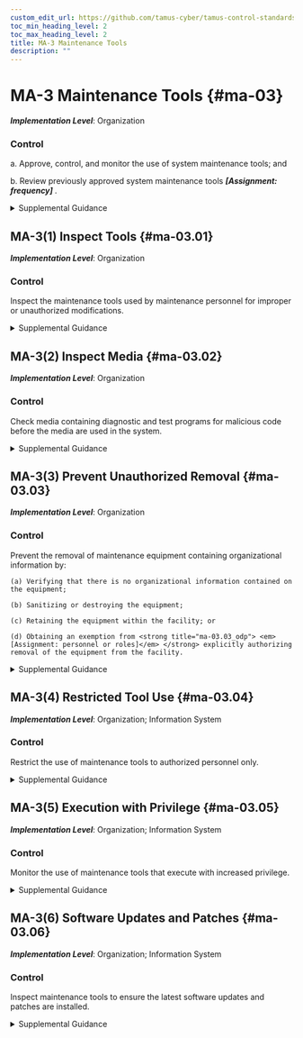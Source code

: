 ```yaml
---
custom_edit_url: https://github.com/tamus-cyber/tamus-control-standards/tree/main/content/tamus.edu/TAMUS_profile.xml
toc_min_heading_level: 2
toc_max_heading_level: 2
title: MA-3 Maintenance Tools
description: ""
---
```


# MA-3 Maintenance Tools {#ma-03}

_**Implementation Level**_: Organization

### Control

a. Approve, control, and monitor the use of system maintenance tools; and

b. Review previously approved system maintenance tools <strong title="ma-03_odp"> <em>[Assignment: frequency]</em> </strong>.

<details>
  <summary>Supplemental Guidance</summary>

Approving, controlling, monitoring, and reviewing maintenance tools address security-related issues associated with maintenance tools that are not within system authorization boundaries and are used specifically for diagnostic and repair actions on organizational systems. Organizations have flexibility in determining roles for the approval of maintenance tools and how that approval is documented. A periodic review of maintenance tools facilitates the withdrawal of approval for outdated, unsupported, irrelevant, or no-longer-used tools. Maintenance tools can include hardware, software, and firmware items and may be pre-installed, brought in with maintenance personnel on media, cloud-based, or downloaded from a website. Such tools can be vehicles for transporting malicious code, either intentionally or unintentionally, into a facility and subsequently into systems. Maintenance tools can include hardware and software diagnostic test equipment and packet sniffers. The hardware and software components that support maintenance and are a part of the system (including the software implementing utilities such as <q xmlns="http://csrc.nist.gov/ns/oscal/1.0">ping,</q> <q xmlns="http://csrc.nist.gov/ns/oscal/1.0">ls,</q> <q xmlns="http://csrc.nist.gov/ns/oscal/1.0">ipconfig,</q> or the hardware and software implementing the monitoring port of an Ethernet switch) are not addressed by maintenance tools.

</details>

## MA-3(1) Inspect Tools {#ma-03.01}

_**Implementation Level**_: Organization

### Control

Inspect the maintenance tools used by maintenance personnel for improper or unauthorized modifications.

<details>
  <summary>Supplemental Guidance</summary>

Maintenance tools can be directly brought into a facility by maintenance personnel or downloaded from a vendor’s website. If, upon inspection of the maintenance tools, organizations determine that the tools have been modified in an improper manner or the tools contain malicious code, the incident is handled consistent with organizational policies and procedures for incident handling.

</details>

## MA-3(2) Inspect Media {#ma-03.02}

_**Implementation Level**_: Organization

### Control

Check media containing diagnostic and test programs for malicious code before the media are used in the system.

<details>
  <summary>Supplemental Guidance</summary>

If, upon inspection of media containing maintenance, diagnostic, and test programs, organizations determine that the media contains malicious code, the incident is handled consistent with organizational incident handling policies and procedures.

</details>

## MA-3(3) Prevent Unauthorized Removal {#ma-03.03}

_**Implementation Level**_: Organization

### Control

Prevent the removal of maintenance equipment containing organizational information by:

    (a) Verifying that there is no organizational information contained on the equipment;

    (b) Sanitizing or destroying the equipment;

    (c) Retaining the equipment within the facility; or

    (d) Obtaining an exemption from <strong title="ma-03.03_odp"> <em>[Assignment: personnel or roles]</em> </strong> explicitly authorizing removal of the equipment from the facility.

<details>
  <summary>Supplemental Guidance</summary>

Organizational information includes all information owned by organizations and any information provided to organizations for which the organizations serve as information stewards.

</details>

## MA-3(4) Restricted Tool Use {#ma-03.04}

_**Implementation Level**_: Organization; Information System

### Control

Restrict the use of maintenance tools to authorized personnel only.

<details>
  <summary>Supplemental Guidance</summary>

Restricting the use of maintenance tools to only authorized personnel applies to systems that are used to carry out maintenance functions.

</details>

## MA-3(5) Execution with Privilege {#ma-03.05}

_**Implementation Level**_: Organization; Information System

### Control

Monitor the use of maintenance tools that execute with increased privilege.

<details>
  <summary>Supplemental Guidance</summary>

Maintenance tools that execute with increased system privilege can result in unauthorized access to organizational information and assets that would otherwise be inaccessible.

</details>

## MA-3(6) Software Updates and Patches {#ma-03.06}

_**Implementation Level**_: Organization; Information System

### Control

Inspect maintenance tools to ensure the latest software updates and patches are installed.

<details>
  <summary>Supplemental Guidance</summary>

Maintenance tools using outdated and/or unpatched software can provide a threat vector for adversaries and result in a significant vulnerability for organizations.

</details>

